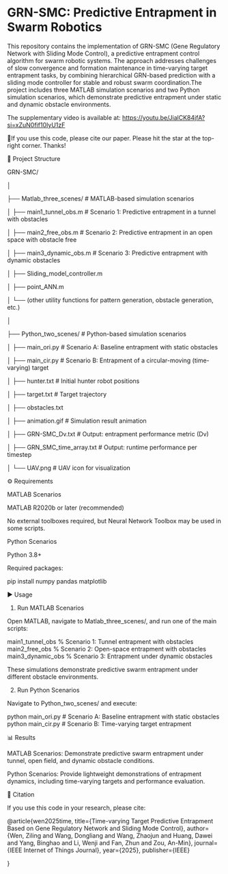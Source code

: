 # GRN-SMC: Predictive Entrapment in Swarm Robotics

This repository contains the implementation of GRN-SMC (Gene Regulatory Network with Sliding Mode Control), a predictive entrapment control algorithm for swarm robotic systems.
The approach addresses challenges of slow convergence and formation maintenance in time-varying target entrapment tasks, by combining hierarchical GRN-based prediction with a sliding mode controller for stable and robust swarm coordination.The project includes three MATLAB simulation scenarios and two Python simulation scenarios, which demonstrate predictive entrapment under static and dynamic obstacle environments.

The supplementary video is available at: https://youtu.be/JialCK84jfA?si=xZuN0fif10IyU1zF

🌈If you use this code, please cite our paper. Please hit the star at the top-right corner. Thanks!


📂 Project Structure

GRN-SMC/

│

├── Matlab_three_scenes/        # MATLAB-based simulation scenarios

│   ├── main1_tunnel_obs.m       # Scenario 1: Predictive entrapment in a tunnel with obstacles

│   ├── main2_free_obs.m         # Scenario 2: Predictive entrapment in an open space with obstacle free

│   ├── main3_dynamic_obs.m      # Scenario 3: Predictive entrapment with dynamic obstacles

│   ├── Sliding_model_controller.m

│   ├── point_ANN.m

│   └── (other utility functions for pattern generation, obstacle generation, etc.)

│

├── Python_two_scenes/          # Python-based simulation scenarios

│   ├── main_ori.py             # Scenario A: Baseline entrapment with static obstacles

│   ├── main_cir.py             # Scenario B: Entrapment of a circular-moving (time-varying) target

│   ├── hunter.txt              # Initial hunter robot positions

│   ├── target.txt              # Target trajectory

│   ├── obstacles.txt

│   ├── animation.gif           # Simulation result animation

│   ├── GRN-SMC_Dv.txt          # Output: entrapment performance metric (Dv)

│   ├── GRN_SMC_time_array.txt  # Output: runtime performance per timestep

│   └── UAV.png                 # UAV icon for visualization



⚙️ Requirements

MATLAB Scenarios

MATLAB R2020b or later (recommended)

No external toolboxes required, but Neural Network Toolbox may be used in some scripts.

Python Scenarios

Python 3.8+

Required packages:

pip install numpy pandas matplotlib

▶️ Usage

1. Run MATLAB Scenarios

Open MATLAB, navigate to Matlab_three_scenes/, and run one of the main scripts:

main1_tunnel_obs    % Scenario 1: Tunnel entrapment with obstacles
main2_free_obs      % Scenario 2: Open-space entrapment with obstacles
main3_dynamic_obs   % Scenario 3: Entrapment under dynamic obstacles


These simulations demonstrate predictive swarm entrapment under different obstacle environments.

2. Run Python Scenarios

Navigate to Python_two_scenes/ and execute:

python main_ori.py   # Scenario A: Baseline entrapment with static obstacles
python main_cir.py   # Scenario B: Time-varying target entrapment

📊 Results

MATLAB Scenarios:
Demonstrate predictive swarm entrapment under tunnel, open field, and dynamic obstacle conditions.

Python Scenarios:
Provide lightweight demonstrations of entrapment dynamics, including time-varying targets and performance evaluation.

📌 Citation

If you use this code in your research, please cite:

@article{wen2025time,
  title={Time-varying Target Predictive Entrapment Based on Gene Regulatory Network and Sliding Mode Control},
  author={Wen, Ziling and Wang, Dongliang and Wang, Zhaojun and Huang, Dawei and Yang, Binghao and Li, Wenji and Fan, Zhun and Zou, An-Min},
  journal={IEEE Internet of Things Journal},
  year={2025},
  publisher={IEEE}

}



